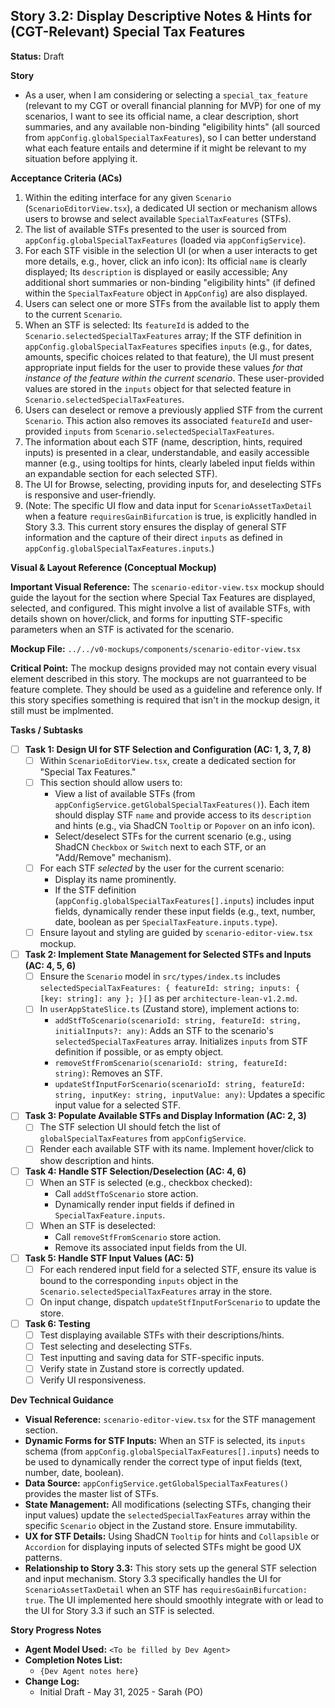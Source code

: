 ## Story 3.2: Display Descriptive Notes & Hints for (CGT-Relevant) Special Tax Features

**Status:** Draft

**Story**
- As a user, when I am considering or selecting a `special_tax_feature` (relevant to my CGT or overall financial planning for MVP) for one of my scenarios, I want to see its official name, a clear description, short summaries, and any available non-binding "eligibility hints" (all sourced from `appConfig.globalSpecialTaxFeatures`), so I can better understand what each feature entails and determine if it might be relevant to my situation before applying it.

**Acceptance Criteria (ACs)**
1.  Within the editing interface for any given `Scenario` (`ScenarioEditorView.tsx`), a dedicated UI section or mechanism allows users to browse and select available `SpecialTaxFeatures` (STFs).
2.  The list of available STFs presented to the user is sourced from `appConfig.globalSpecialTaxFeatures` (loaded via `appConfigService`).
3.  For each STF visible in the selection UI (or when a user interacts to get more details, e.g., hover, click an info icon): Its official `name` is clearly displayed; Its `description` is displayed or easily accessible; Any additional short summaries or non-binding "eligibility hints" (if defined within the `SpecialTaxFeature` object in `AppConfig`) are also displayed.
4.  Users can select one or more STFs from the available list to apply them to the current `Scenario`.
5.  When an STF is selected: Its `featureId` is added to the `Scenario.selectedSpecialTaxFeatures` array; If the STF definition in `appConfig.globalSpecialTaxFeatures` specifies `inputs` (e.g., for dates, amounts, specific choices related to that feature), the UI must present appropriate input fields for the user to provide these values *for that instance of the feature within the current scenario*. These user-provided values are stored in the `inputs` object for that selected feature in `Scenario.selectedSpecialTaxFeatures`.
6.  Users can deselect or remove a previously applied STF from the current `Scenario`. This action also removes its associated `featureId` and user-provided `inputs` from `Scenario.selectedSpecialTaxFeatures`.
7.  The information about each STF (name, description, hints, required inputs) is presented in a clear, understandable, and easily accessible manner (e.g., using tooltips for hints, clearly labeled input fields within an expandable section for each selected STF).
8.  The UI for Browse, selecting, providing inputs for, and deselecting STFs is responsive and user-friendly.
9.  (Note: The specific UI flow and data input for `ScenarioAssetTaxDetail` when a feature `requiresGainBifurcation` is true, is explicitly handled in Story 3.3. This current story ensures the display of general STF information and the capture of their direct `inputs` as defined in `appConfig.globalSpecialTaxFeatures.inputs`.)

**Visual & Layout Reference (Conceptual Mockup)**

**Important Visual Reference:** The `scenario-editor-view.tsx` mockup should guide the layout for the section where Special Tax Features are displayed, selected, and configured. This might involve a list of available STFs, with details shown on hover/click, and forms for inputting STF-specific parameters when an STF is activated for the scenario.

**Mockup File:** `../../v0-mockups/components/scenario-editor-view.tsx`

**Critical Point:** The mockup designs provided may not contain every visual element described in this story. The mockups are not guarranteed to be feature complete. They should be used as a guideline and reference only. If this story specifies something is required that isn't in the mockup design, it still must be implmented.

**Tasks / Subtasks**
- [ ] **Task 1: Design UI for STF Selection and Configuration (AC: 1, 3, 7, 8)**
    - [ ] Within `ScenarioEditorView.tsx`, create a dedicated section for "Special Tax Features."
    - [ ] This section should allow users to:
        - View a list of available STFs (from `appConfigService.getGlobalSpecialTaxFeatures()`). Each item should display STF `name` and provide access to its `description` and hints (e.g., via ShadCN `Tooltip` or `Popover` on an info icon).
        - Select/deselect STFs for the current scenario (e.g., using ShadCN `Checkbox` or `Switch` next to each STF, or an "Add/Remove" mechanism).
    - [ ] For each STF *selected* by the user for the current scenario:
        - Display its name prominently.
        - If the STF definition (`appConfig.globalSpecialTaxFeatures[].inputs`) includes input fields, dynamically render these input fields (e.g., text, number, date, boolean as per `SpecialTaxFeature.inputs.type`).
    - [ ] Ensure layout and styling are guided by `scenario-editor-view.tsx` mockup.
- [ ] **Task 2: Implement State Management for Selected STFs and Inputs (AC: 4, 5, 6)**
    - [ ] Ensure the `Scenario` model in `src/types/index.ts` includes `selectedSpecialTaxFeatures: { featureId: string; inputs: { [key: string]: any }; }[]` as per `architecture-lean-v1.2.md`.
    - [ ] In `userAppStateSlice.ts` (Zustand store), implement actions to:
        - `addStfToScenario(scenarioId: string, featureId: string, initialInputs?: any)`: Adds an STF to the scenario's `selectedSpecialTaxFeatures` array. Initializes `inputs` from STF definition if possible, or as empty object.
        - `removeStfFromScenario(scenarioId: string, featureId: string)`: Removes an STF.
        - `updateStfInputForScenario(scenarioId: string, featureId: string, inputKey: string, inputValue: any)`: Updates a specific input value for a selected STF.
- [ ] **Task 3: Populate Available STFs and Display Information (AC: 2, 3)**
    - [ ] The STF selection UI should fetch the list of `globalSpecialTaxFeatures` from `appConfigService`.
    - [ ] Render each available STF with its name. Implement hover/click to show description and hints.
- [ ] **Task 4: Handle STF Selection/Deselection (AC: 4, 6)**
    - [ ] When an STF is selected (e.g., checkbox checked):
        - Call `addStfToScenario` store action.
        - Dynamically render input fields if defined in `SpecialTaxFeature.inputs`.
    - [ ] When an STF is deselected:
        - Call `removeStfFromScenario` store action.
        - Remove its associated input fields from the UI.
- [ ] **Task 5: Handle STF Input Values (AC: 5)**
    - [ ] For each rendered input field for a selected STF, ensure its value is bound to the corresponding `inputs` object in the `Scenario.selectedSpecialTaxFeatures` array in the store.
    - [ ] On input change, dispatch `updateStfInputForScenario` to update the store.
- [ ] **Task 6: Testing**
    - [ ] Test displaying available STFs with their descriptions/hints.
    - [ ] Test selecting and deselecting STFs.
    - [ ] Test inputting and saving data for STF-specific inputs.
    - [ ] Verify state in Zustand store is correctly updated.
    - [ ] Verify UI responsiveness.

**Dev Technical Guidance**
-   **Visual Reference:** `scenario-editor-view.tsx` for the STF management section.
-   **Dynamic Forms for STF Inputs:** When an STF is selected, its `inputs` schema (from `appConfig.globalSpecialTaxFeatures[].inputs`) needs to be used to dynamically render the correct type of input fields (text, number, date, boolean).
-   **Data Source:** `appConfigService.getGlobalSpecialTaxFeatures()` provides the master list of STFs.
-   **State Management:** All modifications (selecting STFs, changing their input values) update the `selectedSpecialTaxFeatures` array within the specific `Scenario` object in the Zustand store. Ensure immutability.
-   **UX for STF Details:** Using ShadCN `Tooltip` for hints and `Collapsible` or `Accordion` for displaying inputs of selected STFs might be good UX patterns.
-   **Relationship to Story 3.3:** This story sets up the general STF selection and input mechanism. Story 3.3 specifically handles the UI for `ScenarioAssetTaxDetail` when an STF has `requiresGainBifurcation: true`. The UI implemented here should smoothly integrate with or lead to the UI for Story 3.3 if such an STF is selected.

**Story Progress Notes**
* **Agent Model Used:** `<To be filled by Dev Agent>`
* **Completion Notes List:**
    * `{Dev Agent notes here}`
* **Change Log:**
    * Initial Draft - May 31, 2025 - Sarah (PO)
